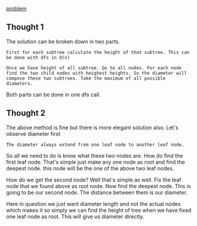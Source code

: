 [problem](https://cses.fi/problemset/task/1131)

## Thought 1

The solution can be broken down in two parts. 

    First for each subtree calculate the height of that subtree. This can be done with dfs in O(n)

    Once we have height of all subtree. Go to all nodes. For each node find the two child nodes with heighest heights. So the diameter will compose these two subtrees. Take the maximum of all possible diameters. 

Both parts can be done in one dfs call.

## Thought 2

The above method is fine but there is more elegant solution also. Let's observe diameter first

    The diameter always extend from one leaf node to another leaf node.

So all we need to do is know what these two nodes are. How do find the first leaf node. That's simple just make any one node as root and find the deepest node. this node will be the one of the above two leaf nodes. 

How do we get the second node? Well that's simple as well. Fix the leaf node that we found above as root node. Now find the deepest node. This is going to be our second node. The distance between them is our diameter. 

Here in question we just want diameter length and not the actual nodes which makes it so simply we can find the height of tree when we have fixed one leaf node as root. This will give us diameter directly. 